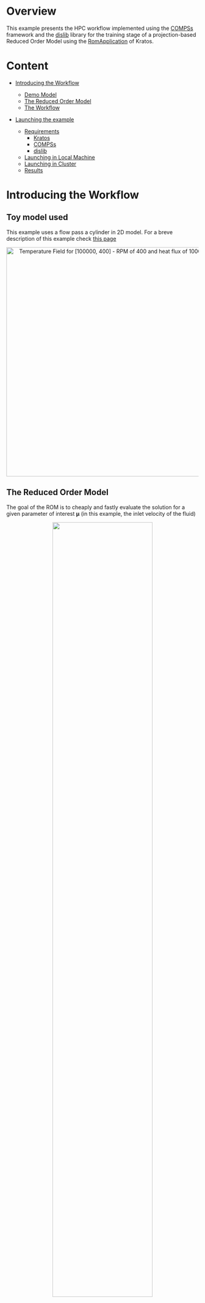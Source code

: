 # Overview
This example presents the HPC workflow implemented using the [COMPSs](https://compss-doc.readthedocs.io/en/stable/) framework and the [dislib](https://dislib.readthedocs.io/en/release-0.7/) library for the training stage of a projection-based Reduced Order Model using the [RomApplication](https://github.com/KratosMultiphysics/Kratos/tree/master/applications/RomApplication) of Kratos.

# Content
* [Introducing the Workflow][presentation]
    * [Demo Model][example]
    * [The Reduced Order Model][rom]
    * [The Workflow][workflow]
    
* [Launching the example][launching]
    * [Requirements][requirements]
        * [Kratos][kratos]
        * [COMPSs][compss]
        * [dislib][dislib]        
    * [Launching in Local Machine][local]
    * [Launching in Cluster][cluster]
    * [Results][results]
    
    

[presentation]:https://github.com/KratosMultiphysics/Examples/tree/master/eFlows4HPC/Demo_ROM_workflow#introducing-the-workflow
[launching]:https://github.com/KratosMultiphysics/Examples/tree/master/eFlows4HPC/Demo_ROM_workflow#launching-the-example
[example]:https://github.com/KratosMultiphysics/Examples/tree/master/eFlows4HPC/Demo_ROM_workflow#demo-model-used
[rom]://https:github.com/KratosMultiphysics/Examples/tree/master/eFlows4HPC/Demo_ROM_workflow#the-reduced-order-model
[workflow]:https://github.com/KratosMultiphysics/Examples/tree/master/eFlows4HPC/Demo_ROM_workflow#the-workflow
[launching]:https://github.com/KratosMultiphysics/Examples/tree/master/eFlows4HPC/Demo_ROM_workflow#launching-the-example
[requirements]:https://github.com/KratosMultiphysics/Examples/tree/master/eFlows4HPC/Demo_ROM_workflow#requirements
[kratos]:https://github.com/KratosMultiphysics/Examples/tree/master/eFlows4HPC/Demo_ROM_workflow#kratos
[compss]:https://github.com/KratosMultiphysics/Examples/tree/master/eFlows4HPC/Demo_ROM_workflow#compss
[dislib]:https://github.com/KratosMultiphysics/Examples/tree/master/eFlows4HPC/Demo_ROM_workflow#dislib
[local]:https://github.com/KratosMultiphysics/Examples/tree/master/eFlows4HPC/Demo_ROM_workflow#launching-in-local-machine
[cluster]:https://github.com/KratosMultiphysics/Examples/tree/master/eFlows4HPC/Demo_ROM_workflow#launching-in-cluster
[results]:https://github.com/KratosMultiphysics/Examples/tree/master/eFlows4HPC/Demo_ROM_workflow#checking-the-results

# Introducing the Workflow

## Toy model used

This example uses a flow pass a cylinder in 2D model. For a breve description of this example check [this page](https://github.com/KratosMultiphysics/Examples/tree/master/fluid_dynamics/validation/body_fitted_cylinder_100Re)

<p align="center">
  <img src="https://github.com/KratosMultiphysics/Examples/blob/master/eFlows4HPC/Demo_ROM_workflow/data/Animation_README.gif" alt="Temperature Field for [100000, 400] - RPM of 400 and heat flux of 100000 W/m^3." style="width: 600px;"/>
</p>

## The Reduced Order Model

The goal of the ROM is to cheaply and fastly evaluate the solution for a given parameter of interest $\boldsymbol{\mu}$ (in this example, the inlet velocity of the fluid) 

<p align=center><img height="72.125%" width="72.125%" src="./data/surrogate.png"></p>

In oder to obtain such a ROM, a campain of expensive Full Order Model FOM simulations should be launched and the collected data should be analysed.




## The workflow

We have defined 5 stages of the workflow, each of which finds a one-to-one correspondance to the functions included in the file [WorkflowExample.py](./WorkflowExample.py) 


<p align=center><img height="72.125%" width="72.125%" src="./data/Steps.png"></p>

The simulations in Kratos using the CoSimulation capabilities aim to store the outputs:
<p align=center><img height="72.125%" width="72.125%" src="./data/CoSimLogic.png"></p>

To accomplish parallelization on these simulations, Kratos simulations are done using [COMPSs](https://compss-doc.readthedocs.io/en/stable/)

<p align=center><img height="72.125%" width="72.125%" src="./data/simulations_parallel.png"></p>

And the snapshots will be gathered in dislib ([dislib](https://dislib.readthedocs.io/en/release-0.7/) and can be found [here]) arrays:
<p align=center><img height="72.125%" width="72.125%" src="./data/Snapshots_matrix.png"></p>

Moreover, a fixed-precision randomized svd (using tall and skinny QR decomposition) was used in this workflow to find the reduced basis and perform hyper-reduction. To delve into parallelization, partitioned hyper-reduction was implemented:
<p align=center><img height="72.125%" width="72.125%" src="./data/PartitionedSVD.png"></p>


# Launching the Example

## Requirements

### Kratos

This example requires the LinearSolversApplication, ConvectionDiffusionApplication, CoSimulationApplication, RomApplication, and the MappingApplication.

If you compiled Kratos, add all of these applications to the Kratos configure file. 

Linux:
```shell
add_app ${KRATOS_APP_DIR}/LinearSolversApplication
add_app ${KRATOS_APP_DIR}/ConvectionDiffusionApplication
add_app ${KRATOS_APP_DIR}/CoSimulationApplication
add_app ${KRATOS_APP_DIR}/RomApplication
add_app ${KRATOS_APP_DIR}/MappingApplication
```

Windows:
```shell
CALL :add_app %KRATOS_APP_DIR%/LinearSolversApplication
CALL :add_app %KRATOS_APP_DIR%/ConvectionDiffusionApplication
CALL :add_app %KRATOS_APP_DIR%/CoSimulationApplication
CALL :add_app %KRATOS_APP_DIR%/RomApplication
CALL :add_app %KRATOS_APP_DIR%/MappingApplication
```

If on the other hand, you are using the precompiled version of Kratos, do

pip:
```shell
pip install KratosRomApplication KratosCoSimulationApplication
```

### COMPSs

The latest version of COMPSs can be obtained [here](https://www.bsc.es/research-and-development/software-and-apps/software-list/comp-superscalar/downloads). 

Building it in your local machine can be a bit tricky, but a docker image is also available. 

In case of doubts, or to install in a cluster, get in touch with the developers Jorge Ejarque (jorge.ejarque@bsc.es), Rosa M. Badia (rosa.m.badia@bsc.es), Support mailing list (support-compss@bsc.es).




### Dislib

The latest version of dislib can be obtained from [here](https://github.com/bsc-wdc/dislib)

Else, you can use pip

```shell
pip install dislib
```


## Launching in Local Machine

In you own computer, use the `runcompss` command to launch the workflow. 

The [WorkflowExample.py](./WorkflowExample.py) expects the directory to be passed, since COMPSs works with absolute paths.

Activate tracing `-t` and graph `-g` generation flags to better analyse the results

So, in order to launch the workflow, do

```shell
runcompss --lang=python --python_interpreter=python3 -g WorkflowExample.py $PWD
```

## Launching in Cluster

In a cluster, use the `enqueue_compss` command with the appropriate flags. For example: 

```shell
enqueue_compss \
 --qos=$queue \
 -t -g \
 --log_level=info \
 --base_log_dir=${base_log_dir} \
 --worker_in_master_cpus=0 \
 --max_tasks_per_node=12 \
 --exec_time=$time_limit \
 --python_interpreter=python3 \
 --num_nodes=$num_nodes WorkflowExample.py $PWD
 ```

## Checking the results

The graph of the job allows to see the execution order of the tasks.

In this example the graph generated looks like this

<p align=center><img height="72.125%" width="72.125%" src="./data/workflow_graph.JPG"></p>

Where the coloured circles represent the following tasks

<p align=center><img height="50.125%" width="50.125%" src="./data/tasks.png"></p>


Moreover, two numpy files are obtained representing each of the two validation stages in [the workflow](https://github.com/KratosMultiphysics/Examples/tree/master/eFlows4HPC/Demo_ROM_workflow#the-workflow)

